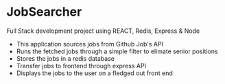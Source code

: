 # JobSearcher

Full Stack development project using REACT, Redis, Express & Node

- This application sources jobs from Github Job's API
- Runs the fetched jobs through a simple filter to elimate senior positions
- Stores the jobs in a redis database 
- Transfer jobs to frontend through express API
- Displays the jobs to the user on a fledged out front end 
